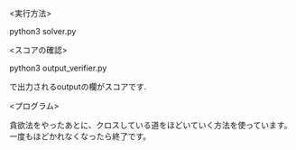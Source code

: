 <実行方法>

python3 solver.py

<スコアの確認>

python3 output_verifier.py

で出力されるoutputの欄がスコアです.

<プログラム>

貪欲法をやったあとに、クロスしている道をほどいていく方法を使っています。
一度もほどかれなくなったら終了です。
